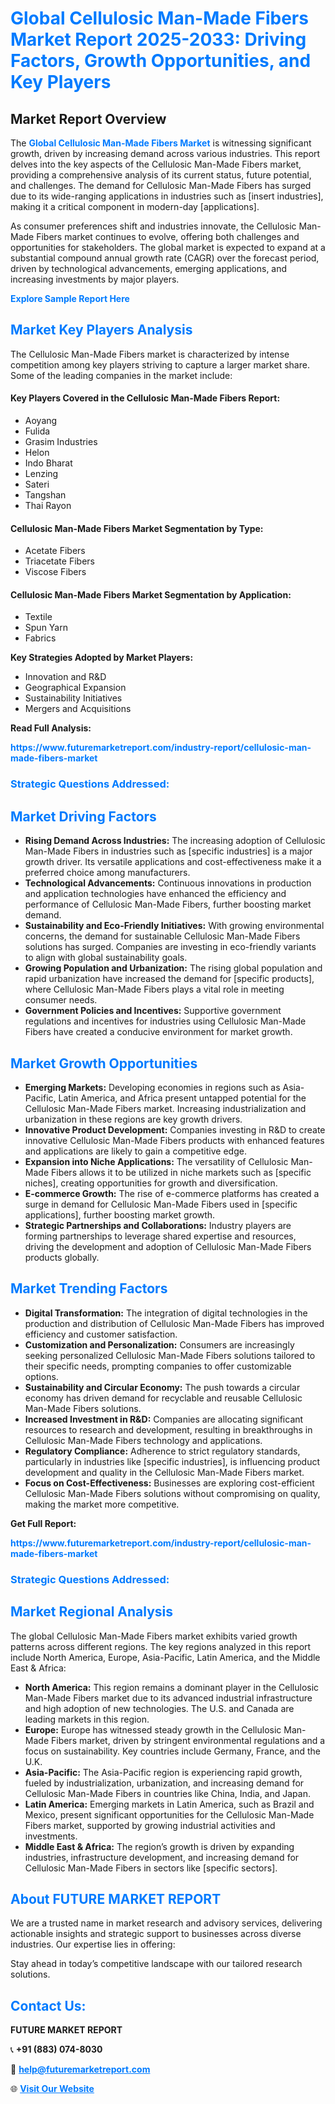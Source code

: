 <h1 style="color: #007BFF;">Global Cellulosic Man-Made Fibers Market Report 2025-2033: Driving Factors, Growth Opportunities, and Key Players</h1>

<section id="overview">
<h2>Market Report Overview</h2>
<p>The <a href="https://www.futuremarketreport.com/industry-report/cellulosic-man-made-fibers-market" style="color: #007BFF; text-decoration: none;"><strong>Global Cellulosic Man-Made Fibers Market</strong></a> is witnessing significant growth, driven by increasing demand across various industries. This report delves into the key aspects of the Cellulosic Man-Made Fibers market, providing a comprehensive analysis of its current status, future potential, and challenges. The demand for Cellulosic Man-Made Fibers has surged due to its wide-ranging applications in industries such as [insert industries], making it a critical component in modern-day [applications].</p>
<p>As consumer preferences shift and industries innovate, the Cellulosic Man-Made Fibers market continues to evolve, offering both challenges and opportunities for stakeholders. The global market is expected to expand at a substantial compound annual growth rate (CAGR) over the forecast period, driven by technological advancements, emerging applications, and increasing investments by major players.</p>
</section>

<section id="overview">
<p><a href="https://www.futuremarketreport.com/request-sample/reportId=62614" style="color: #007BFF; text-decoration: none;"><strong>Explore Sample Report Here</strong></a></p>
</section>

<section id="key-players">
<h2 style="color: #007BFF;">Market Key Players Analysis</h2>
<p>The Cellulosic Man-Made Fibers market is characterized by intense competition among key players striving to capture a larger market share. Some of the leading companies in the market include:</p>
<h4>Key Players Covered in the Cellulosic Man-Made Fibers Report:</h4>
<ul><li>Aoyang</li><li>Fulida</li><li>Grasim Industries</li><li>Helon</li><li>Indo Bharat</li><li>Lenzing</li><li>Sateri</li><li>Tangshan</li><li>Thai Rayon</li></ul>
<h4>Cellulosic Man-Made Fibers Market Segmentation by Type:</h4>
<ul><li>Acetate Fibers</li><li>Triacetate Fibers</li><li>Viscose Fibers</li></ul>

<h4>Cellulosic Man-Made Fibers Market Segmentation by Application:</h4>
<ul><li>Textile</li><li>Spun Yarn</li><li>Fabrics</li></ul>
<p><strong>Key Strategies Adopted by Market Players:</strong></p>
<ul>
<li>Innovation and R&D</li>
<li>Geographical Expansion</li>
<li>Sustainability Initiatives</li>
<li>Mergers and Acquisitions</li>
</ul>
</section>

<section>
<p><strong>Read Full Analysis: </strong></p><a href="https://www.futuremarketreport.com/industry-report/cellulosic-man-made-fibers-market" style="color: #007BFF; text-decoration: none;"><strong>https://www.futuremarketreport.com/industry-report/cellulosic-man-made-fibers-market</strong></a>
<h3 style="color: #007BFF;">Strategic Questions Addressed:</h3>
</section>

<section id="driving-factors">
<h2 style="color: #007BFF;">Market Driving Factors</h2>
<ul>
<li><strong>Rising Demand Across Industries:</strong> The increasing adoption of Cellulosic Man-Made Fibers in industries such as [specific industries] is a major growth driver. Its versatile applications and cost-effectiveness make it a preferred choice among manufacturers.</li>
<li><strong>Technological Advancements:</strong> Continuous innovations in production and application technologies have enhanced the efficiency and performance of Cellulosic Man-Made Fibers, further boosting market demand.</li>
<li><strong>Sustainability and Eco-Friendly Initiatives:</strong> With growing environmental concerns, the demand for sustainable Cellulosic Man-Made Fibers solutions has surged. Companies are investing in eco-friendly variants to align with global sustainability goals.</li>
<li><strong>Growing Population and Urbanization:</strong> The rising global population and rapid urbanization have increased the demand for [specific products], where Cellulosic Man-Made Fibers plays a vital role in meeting consumer needs.</li>
<li><strong>Government Policies and Incentives:</strong> Supportive government regulations and incentives for industries using Cellulosic Man-Made Fibers have created a conducive environment for market growth.</li>
</ul>
</section>

<section id="growth-opportunities">
<h2 style="color: #007BFF;">Market Growth Opportunities</h2>
<ul>
<li><strong>Emerging Markets:</strong> Developing economies in regions such as Asia-Pacific, Latin America, and Africa present untapped potential for the Cellulosic Man-Made Fibers market. Increasing industrialization and urbanization in these regions are key growth drivers.</li>
<li><strong>Innovative Product Development:</strong> Companies investing in R&D to create innovative Cellulosic Man-Made Fibers products with enhanced features and applications are likely to gain a competitive edge.</li>
<li><strong>Expansion into Niche Applications:</strong> The versatility of Cellulosic Man-Made Fibers allows it to be utilized in niche markets such as [specific niches], creating opportunities for growth and diversification.</li>
<li><strong>E-commerce Growth:</strong> The rise of e-commerce platforms has created a surge in demand for Cellulosic Man-Made Fibers used in [specific applications], further boosting market growth.</li>
<li><strong>Strategic Partnerships and Collaborations:</strong> Industry players are forming partnerships to leverage shared expertise and resources, driving the development and adoption of Cellulosic Man-Made Fibers products globally.</li>
</ul>
</section>

<section id="trending-factors">
<h2 style="color: #007BFF;">Market Trending Factors</h2>
<ul>
<li><strong>Digital Transformation:</strong> The integration of digital technologies in the production and distribution of Cellulosic Man-Made Fibers has improved efficiency and customer satisfaction.</li>
<li><strong>Customization and Personalization:</strong> Consumers are increasingly seeking personalized Cellulosic Man-Made Fibers solutions tailored to their specific needs, prompting companies to offer customizable options.</li>
<li><strong>Sustainability and Circular Economy:</strong> The push towards a circular economy has driven demand for recyclable and reusable Cellulosic Man-Made Fibers solutions.</li>
<li><strong>Increased Investment in R&D:</strong> Companies are allocating significant resources to research and development, resulting in breakthroughs in Cellulosic Man-Made Fibers technology and applications.</li>
<li><strong>Regulatory Compliance:</strong> Adherence to strict regulatory standards, particularly in industries like [specific industries], is influencing product development and quality in the Cellulosic Man-Made Fibers market.</li>
<li><strong>Focus on Cost-Effectiveness:</strong> Businesses are exploring cost-efficient Cellulosic Man-Made Fibers solutions without compromising on quality, making the market more competitive.</li>
</ul>
</section>

<section>
<p><strong>Get Full Report: </strong></p><a href="https://www.futuremarketreport.com/industry-report/cellulosic-man-made-fibers-market" style="color: #007BFF; text-decoration: none;"><strong>https://www.futuremarketreport.com/industry-report/cellulosic-man-made-fibers-market</strong></a>
<h3 style="color: #007BFF;">Strategic Questions Addressed:</h3>
</section>


<section id="regional-analysis">
<h2 style="color: #007BFF;">Market Regional Analysis</h2>
<p>The global Cellulosic Man-Made Fibers market exhibits varied growth patterns across different regions. The key regions analyzed in this report include North America, Europe, Asia-Pacific, Latin America, and the Middle East & Africa:</p>
<ul>
<li><strong>North America:</strong> This region remains a dominant player in the Cellulosic Man-Made Fibers market due to its advanced industrial infrastructure and high adoption of new technologies. The U.S. and Canada are leading markets in this region.</li>
<li><strong>Europe:</strong> Europe has witnessed steady growth in the Cellulosic Man-Made Fibers market, driven by stringent environmental regulations and a focus on sustainability. Key countries include Germany, France, and the U.K.</li>
<li><strong>Asia-Pacific:</strong> The Asia-Pacific region is experiencing rapid growth, fueled by industrialization, urbanization, and increasing demand for Cellulosic Man-Made Fibers in countries like China, India, and Japan.</li>
<li><strong>Latin America:</strong> Emerging markets in Latin America, such as Brazil and Mexico, present significant opportunities for the Cellulosic Man-Made Fibers market, supported by growing industrial activities and investments.</li>
<li><strong>Middle East & Africa:</strong> The region’s growth is driven by expanding industries, infrastructure development, and increasing demand for Cellulosic Man-Made Fibers in sectors like [specific sectors].</li>
</ul>
</section>

<footer>
<h2 style="color: #007BFF;">About FUTURE MARKET REPORT</h2>
<p>We are a trusted name in market research and advisory services, delivering actionable insights and strategic support to businesses across diverse industries. Our expertise lies in offering:</p>

<p>Stay ahead in today’s competitive landscape with our tailored research solutions.</p>

<h2 style="color: #007BFF;">Contact Us:</h2>
<p><strong>FUTURE MARKET REPORT</strong></p>
<p>📞 <strong>+91 (883) 074-8030</strong></p>
<p>📧 <strong><a href="mailto:help@futuremarketreport.com" style="color: #007BFF;">help@futuremarketreport.com</a></strong></p>
<p>🌐 <strong><a href="https://www.futuremarketreport.com/" style="color: #007BFF;">Visit Our Website</a></strong></p>
</footer>